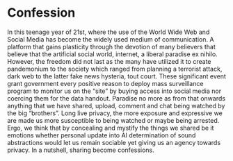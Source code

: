 # Confession

In this teenage year of 21st, where the use of the World Wide Web and Social Media has become the widely used medium of communication. A platform that gains plasticity through the devotion of many believers that believe that the artificial social world, internet, a liberal paradise ex nihilo. However, the freedom did not last as the many have utilized it to create pandemonium to the society which ranged from planning a terrorist attack, dark web to the latter fake news hysteria, tout court. These significant event grant government every positive reason to deploy mass surveillance program to monitor us on the “site” by buying access into social media nor coercing them for the data handout. Paradise no more as from that onwards anything that we have shared, upload, comment and chat being watched by the big “brothers”. Long live privacy, the more exposure and expressive we are made us more susceptible to being watched or maybe being arrested. Ergo, we think that by concealing and mystify the things we shared be it emotions whether personal update into AI determination of sound abstractions would let us remain sociable yet giving us an agency towards privacy. In a nutshell, sharing become confessions. 



